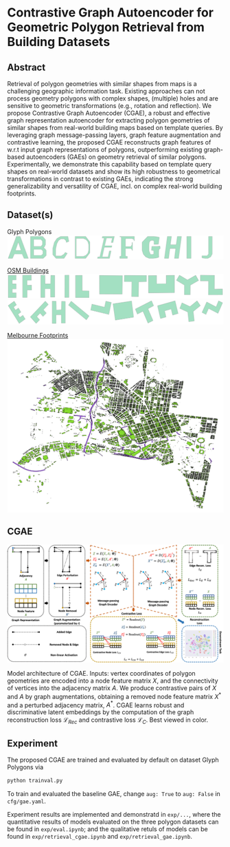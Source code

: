# Contrastive Graph Autoencoder for Geometric Polygon Retrieval from Building Datasets

## Abstract

Retrieval of polygon geometries with similar shapes from maps is a challenging geographic information task. Existing approaches can not process geometry polygons with complex shapes, (multiple) holes and are sensitive to geometric transformations (e.g., rotation and reflection). We propose Contrastive Graph Autoencoder (CGAE), a robust and effective graph representation autoencoder for extracting polygon geometries of similar shapes from real-world building maps based on template queries. By leveraging graph message-passing layers, graph feature augmentation and contrastive learning, the proposed CGAE reconstructs graph features of w.r.t input graph representations of polygons, outperforming existing graph-based autoencoders (GAEs) on geometry retrieval of similar polygons. Experimentally, we demonstrate this capability based on template query shapes on real-world datasets and show its high robustness to geometrical transformations in contrast to existing GAEs, indicating the strong generalizability and versatility of CGAE, incl. on complex real-world building footprints.

## Dataset(s)

Glyph Polygons
![alt text](figs/glyph_sample.png)

[OSM Buildings](http://doi.org/10.6084/m9.figshare.11742507)
![alt text](figs/OSM_sample_o.png)
![alt text](figs/OSM_sample_r.png)

[Melbourne Footprints](https://data.melbourne.vic.gov.au/explore/dataset/2020-building-footprints/table/)
![alt text](figs/melb.png)

## CGAE

![alt text](figs/cgae.png)

Model architecture of CGAE. Inputs: vertex coordinates of polygon geometries are encoded into a node feature matrix $X$, and the connectivity of vertices into the adjacency matrix $A$. We produce contrastive pairs of $X$ and $A$ by graph augmentations, obtaining a removed node feature matrix $X^\ast$ and a perturbed adjacency matrix, $A^\ast$. CGAE learns robust and discriminative latent embeddings by the computation of the graph reconstruction loss $\mathcal{L}_{Rec}$ and contrastive loss $\mathcal{L}_{C}$. Best viewed in color.

## Experiment

The proposed CGAE are trained and evaluated by default on dataset Glyph Polygons via

```python
python trainval.py
```

To train and evaluated the baseline GAE, change ```aug: True``` to ```aug: False``` in ```cfg/gae.yaml```.

Experiment results are implemented and demonstratd in ```exp/...```, where the quantitative results of models evaluated on the three polygon datasets can be found in ```exp/eval.ipynb```; and the qualitative retuls of models can be found in ```exp/retrieval_cgae.ipynb``` and ```exp/retrieval_gae.ipynb```.
